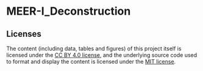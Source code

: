 # MEER-I_Deconstruction

## Licenses
The content (including data, tables and figures) of this project itself is licensed under the [CC BY 4.0 license](https://creativecommons.org/licenses/by/4.0/), and the underlying source code used to format and display the content is licensed under the [MIT license](https://github.com/weishuzhao/MEER-I_Deconstruction/blob/main/LICENSE).
